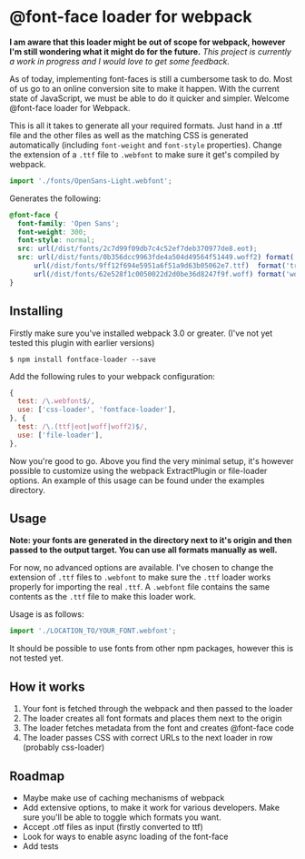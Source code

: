 @font-face loader for webpack
=========

**I am aware that this loader might be out of scope for webpack, however I'm still wondering what it might do for the future.**
*This project is currently a work in progress and I would love to get some feedback.*

As of today, implementing font-faces is still a cumbersome task to do. Most of us go to an online conversion site to make it happen. With the current state of JavaScript, we must be able to do it quicker and simpler. Welcome @font-face loader for Webpack.

This is all it takes to generate all your required formats. Just hand in a .ttf file and the other files as well as the matching CSS is generated automatically (including `font-weight` and `font-style` properties). Change the extension of a `.ttf` file to `.webfont` to make sure it get's compiled by webpack.

```javascript
import './fonts/OpenSans-Light.webfont';
```

Generates the following:

```css
@font-face {
  font-family: 'Open Sans';
  font-weight: 300;
  font-style: normal;
  src: url(/dist/fonts/2c7d99f09db7c4c52ef7deb370977de8.eot);
  src: url(/dist/fonts/0b356dcc9963fde4a504d49564f51449.woff2) format('woff2'),
      url(/dist/fonts/9ff12f694e5951a6f51a9d63b05062e7.ttf)  format('truetype'),
      url(/dist/fonts/62e528f1c0050022d2d0be36d8247f9f.woff) format('woff');
}
```

## Installing

Firstly make sure you've installed webpack 3.0 or greater. (I've not yet tested this plugin with earlier versions)

```
$ npm install fontface-loader --save
```

Add the following rules to your webpack configuration:

```javascript
{
  test: /\.webfont$/,
  use: ['css-loader', 'fontface-loader'],
}, {
  test: /\.(ttf|eot|woff|woff2)$/,
  use: ['file-loader'],
},
```

Now you're good to go. Above you find the very minimal setup, it's however possible to customize using the webpack ExtractPlugin or file-loader options. An example of this usage can be found under the examples directory.

## Usage

**Note: your fonts are generated in the directory next to it's origin and then passed to the output target. You can use all formats manually as well.**

For now, no advanced options are available. I've chosen to change the extension of `.ttf` files to `.webfont` to make sure the `.ttf` loader works properly for importing the real `.ttf`. A `.webfont` file contains the same contents as the `.ttf` file to make this loader work.

Usage is as follows:

```javascript
import './LOCATION_TO/YOUR_FONT.webfont';
```

It should be possible to use fonts from other npm packages, however this is not tested yet.

## How it works

1. Your font is fetched through the webpack and then passed to the loader
2. The loader creates all font formats and places them next to the origin
3. The loader fetches metadata from the font and creates @font-face code
4. The loader passes CSS with correct URLs to the next loader in row (probably css-loader)

## Roadmap

* Maybe make use of caching mechanisms of webpack
* Add extensive options, to make it work for various developers. Make sure you'll be able to toggle which formats you want.
* Accept .otf files as input (firstly converted to ttf)
* Look for ways to enable async loading of the font-face
* Add tests
